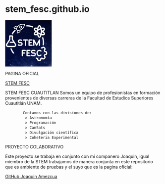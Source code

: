 # stem_fesc.github.io
<img src="/Imagenes/logo.png" alt="STEM FESC" align="center" width="150">

PAGINA OFICIAL

[STEM FESC](https://stemfesc.com.mx/)

STEM FESC CUAUTITLAN
Somos un equipo de profesionistas en formación provenientes de diversas carreras de la Facultad de Estudios
            Superiores Cuautitlán UNAM.
            
            Contamos con las divisiones de:
             > Astronomía
             > Programación
             > CanSats
             > Divulgación científica
             > Coheteria Experimental


PROYECTO COLABORATIVO

Este proyecto se trabaja en conjunto con mi companero Joaquin, igual miembro de la STEM trabajamos de manera conjunta en este repositorio que es ambiente de pruebas y el suyo que es la pagina oficial: 

[GitHub Joaquin Amezcua](https://github.com/Nightdragoon/stem_fesc.github.io)

